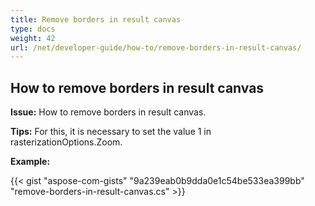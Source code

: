 ```yaml
---
title: Remove borders in result canvas
type: docs
weight: 42
url: /net/developer-guide/how-to/remove-borders-in-result-canvas/
---
```


## **How to remove borders in result canvas**

**Issue:** How to remove borders in result canvas.

**Tips:** For this, it is necessary to set the value 1 in rasterizationOptions.Zoom.

**Example:**

{{< gist "aspose-com-gists" "9a239eab0b9dda0e1c54be533ea399bb" "remove-borders-in-result-canvas.cs" >}}